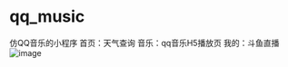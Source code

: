 # qq_music
仿QQ音乐的小程序 
首页：天气查询
音乐：qq音乐H5播放页
我的：斗鱼直播
  ![image](https://github.com/wuyanzu2017/qq_music/blob/master/第一个微信项目/images/musicSelect.png)

